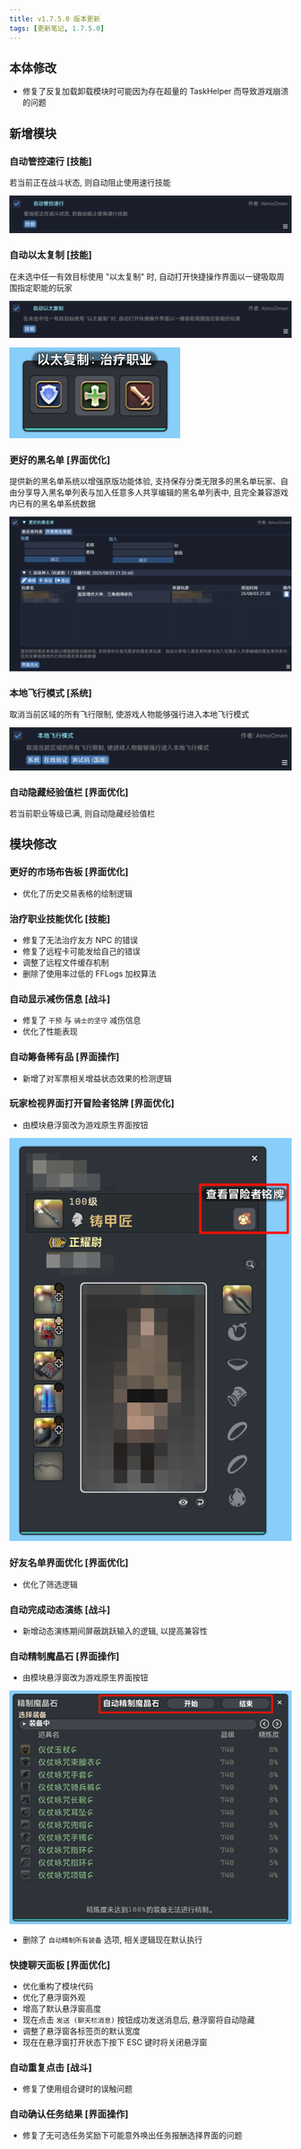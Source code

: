 ```yaml
---
title: v1.7.5.0 版本更新
tags: [更新笔记, 1.7.5.0]
---
```


## 本体修改

- 修复了反复加载卸载模块时可能因为存在超量的 TaskHelper 而导致游戏崩溃的问题

## 新增模块

### 自动管控速行 [技能]

若当前正在战斗状态, 则自动阻止使用速行技能

![AutoManagePeloton](/assets/Changelog/1.7.5.0/AutoManagePeloton.png)

### 自动以太复制 [技能]

在未选中任一有效目标使用 "以太复制" 时, 自动打开快捷操作界面以一键吸取周围指定职能的玩家

![AutoAethericMimicry](/assets/Changelog/1.7.5.0/AutoAethericMimicry.png)

![AutoAethericMimicry-UI](/assets/Changelog/1.7.5.0/AutoAethericMimicry-UI.png)

### 更好的黑名单 [界面优化]

提供新的黑名单系统以增强原版功能体验, 支持保存分类无限多的黑名单玩家、自由分享导入黑名单列表与加入任意多人共享编辑的黑名单列表中, 且完全兼容游戏内已有的黑名单系统数据

![BetterBlacklist](/assets/Changelog/1.7.5.0/BetterBlacklist.png)

### 本地飞行模式 [系统]

取消当前区域的所有飞行限制, 使游戏人物能够强行进入本地飞行模式

![LocalFlightMode](/assets/Changelog/1.7.5.0/LocalFlightMode.png)

### 自动隐藏经验值栏 [界面优化]

若当前职业等级已满, 则自动隐藏经验值栏

## 模块修改

### 更好的市场布告板 [界面优化]

- 优化了历史交易表格的绘制逻辑

### 治疗职业技能优化 [技能]

- 修复了无法治疗友方 NPC 的错误
- 修复了远程卡可能发给自己的错误
- 调整了远程文件缓存机制
- 删除了使用率过低的 FFLogs 加权算法

### 自动显示减伤信息 [战斗]

- 修复了 `干预` 与 `骑士的坚守` 减伤信息
- 优化了性能表现

### 自动筹备稀有品 [界面操作]

- 新增了对军票相关增益状态效果的检测逻辑

### 玩家检视界面打开冒险者铭牌 [界面优化]

- 由模块悬浮窗改为游戏原生界面按钮

![AdventurerPlateThroughInspect-UI](/assets/Changelog/1.7.5.0/AdventurerPlateThroughInspect-UI.png)

### 好友名单界面优化 [界面优化]

- 优化了筛选逻辑

### 自动完成动态演练 [战斗]

- 新增动态演练期间屏蔽跳跃输入的逻辑, 以提高兼容性

### 自动精制魔晶石 [界面操作]

- 由模块悬浮窗改为游戏原生界面按钮

![AutoMaterialize-UI](/assets/Changelog/1.7.5.0/AutoMaterialize-UI.png)

- 删除了 `自动精制所有装备` 选项, 相关逻辑现在默认执行

### 快捷聊天面板 [界面优化]

- 优化重构了模块代码
- 优化了悬浮窗外观
- 增高了默认悬浮窗高度
- 现在点击 `发送 (聊天栏消息)` 按钮成功发送消息后, 悬浮窗将自动隐藏
- 调整了悬浮窗各标签页的默认宽度
- 现在在悬浮窗打开状态下按下 ESC 键时将关闭悬浮窗

### 自动重复点击 [战斗]

- 修复了使用组合键时的误触问题

### 自动确认任务结果 [界面操作]

- 修复了无可选任务奖励下可能意外唤出任务报酬选择界面的问题